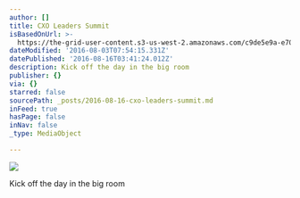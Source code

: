 ```yaml
---
author: []
title: CXO Leaders Summit
isBasedOnUrl: >-
  https://the-grid-user-content.s3-us-west-2.amazonaws.com/c9de5e9a-e700-4eef-818d-82fa9d2e1cfe.jpg
dateModified: '2016-08-03T07:54:15.331Z'
datePublished: '2016-08-16T03:41:24.012Z'
description: Kick off the day in the big room
publisher: {}
via: {}
starred: false
sourcePath: _posts/2016-08-16-cxo-leaders-summit.md
inFeed: true
hasPage: false
inNav: false
_type: MediaObject

---
```

![](https://the-grid-user-content.s3-us-west-2.amazonaws.com/c9de5e9a-e700-4eef-818d-82fa9d2e1cfe.jpg)

Kick off the day in the big room